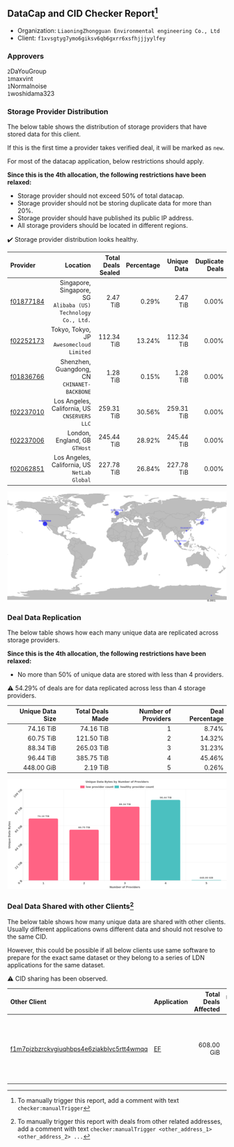 ## DataCap and CID Checker Report[^1]
 - Organization: `LiaoningZhongguan Environmental engineering Co., Ltd`
 - Client: `f1xvsgtyg7ymo6giksv6qb6gxrr6xsfhjjjyylfey`
### Approvers
`2`DaYouGroup<br/>`1`maxvint<br/>`1`Normalnoise<br/>`1`woshidama323

### Storage Provider Distribution
The below table shows the distribution of storage providers that have stored data for this client.

If this is the first time a provider takes verified deal, it will be marked as `new`.

For most of the datacap application, below restrictions should apply.

**Since this is the 4th allocation, the following restrictions have been relaxed:**
 - Storage provider should not exceed 50% of total datacap.
 - Storage provider should not be storing duplicate data for more than 20%.
 - Storage provider should have published its public IP address.
 - All storage providers should be located in different regions.

✔️ Storage provider distribution looks healthy.

| Provider                                              |                                                         Location | Total Deals Sealed | Percentage | Unique Data | Duplicate Deals |
| :---------------------------------------------------- | ---------------------------------------------------------------: | -----------------: | ---------: | ----------: | --------------: |
| [f01877184](https://filfox.info/en/address/f01877184) | Singapore, Singapore, SG<br/>`Alibaba (US) Technology Co., Ltd.` |           2.47 TiB |      0.29% |    2.47 TiB |           0.00% |
| [f02252173](https://filfox.info/en/address/f02252173) |                      Tokyo, Tokyo, JP<br/>`Awesomecloud Limited` |         112.34 TiB |     13.24% |  112.34 TiB |           0.00% |
| [f01836766](https://filfox.info/en/address/f01836766) |                  Shenzhen, Guangdong, CN<br/>`CHINANET-BACKBONE` |           1.28 TiB |      0.15% |    1.28 TiB |           0.00% |
| [f02237010](https://filfox.info/en/address/f02237010) |                  Los Angeles, California, US<br/>`CNSERVERS LLC` |         259.31 TiB |     30.56% |  259.31 TiB |           0.00% |
| [f02237006](https://filfox.info/en/address/f02237006) |                                 London, England, GB<br/>`GTHost` |         245.44 TiB |     28.92% |  245.44 TiB |           0.00% |
| [f02062851](https://filfox.info/en/address/f02062851) |                  Los Angeles, California, US<br/>`NetLab Global` |         227.78 TiB |     26.84% |  227.78 TiB |           0.00% |

<img src="https://raw.githubusercontent.com/data-preservation-programs/filplus-checker-assets/main/filecoin-project/filecoin-plus-large-datasets/issues/2100/1694757851143.png"/>

### Deal Data Replication
The below table shows how each many unique data are replicated across storage providers.


**Since this is the 4th allocation, the following restrictions have been relaxed:**
- No more than 50% of unique data are stored with less than 4 providers.

⚠️ 54.29% of deals are for data replicated across less than 4 storage providers.

| Unique Data Size | Total Deals Made | Number of Providers | Deal Percentage |
| ---------------: | ---------------: | ------------------: | --------------: |
|        74.16 TiB |        74.16 TiB |                   1 |           8.74% |
|        60.75 TiB |       121.50 TiB |                   2 |          14.32% |
|        88.34 TiB |       265.03 TiB |                   3 |          31.23% |
|        96.44 TiB |       385.75 TiB |                   4 |          45.46% |
|       448.00 GiB |         2.19 TiB |                   5 |           0.26% |

<img src="https://raw.githubusercontent.com/data-preservation-programs/filplus-checker-assets/main/filecoin-project/filecoin-plus-large-datasets/issues/2100/1694757851923.png"/>

### Deal Data Shared with other Clients[^3]
The below table shows how many unique data are shared with other clients.
Usually different applications owns different data and should not resolve to the same CID.

However, this could be possible if all below clients use same software to prepare for the exact same dataset or they belong to a series of LDN applications for the same dataset.

⚠️ CID sharing has been observed.

| Other Client                                                                                                          | Application                                                                        | Total Deals Affected | Unique CIDs | Approvers                                                                                                                                                                   |
| :-------------------------------------------------------------------------------------------------------------------- | :--------------------------------------------------------------------------------- | -------------------: | ----------: | :-------------------------------------------------------------------------------------------------------------------------------------------------------------------------- |
| [f1m7pjzbzrckvgiuqhbps4e6ziakblvc5rtt4wmqq](https://filfox.info/en/address/f1m7pjzbzrckvgiuqhbps4e6ziakblvc5rtt4wmqq) | [EF](https://github.com/filecoin-project/filecoin-plus-large-datasets/issues/2094) |           608.00 GiB |          19 | `1`AlanGreaterheat<br/>`1`BlockMakeronline<br/>`1`DaYouGroup<br/>`1`Destore2023<br/>`1`ipollo00<br/>`1`laurarenpanda<br/>`1`Normalnoise<br/>`1`PluskitOfficial<br/>`1`zcfil |

[^1]: To manually trigger this report, add a comment with text `checker:manualTrigger`

[^2]: Deals from those addresses are combined into this report as they are specified with `checker:manualTrigger`

[^3]: To manually trigger this report with deals from other related addresses, add a comment with text `checker:manualTrigger <other_address_1> <other_address_2> ...`
